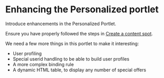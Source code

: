 # Enhancing the Personalized portlet

Introduce enhancements in the Personalized Portlet.

Ensure you have properly followed the steps in [Create a content spot](pzn_demo_create_content_spot.md).

We need a few more things in this portlet to make it interesting:

- User profiling  
- Special userid handling to be able to build user profiles  
- A more complex binding rule  
- A dynamic HTML table, to display any number of special offers  
